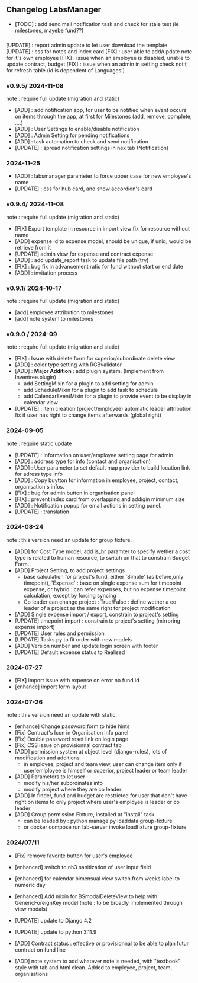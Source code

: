 ## Changelog LabsManager
* [TODO] : add send mail notification task and check for stale test (ie milestones, mayebe fund??)

### 
[UPDATE] : report admin update to let user download the template
[UPDATE] : css for notes and index card
[FIX] : user able to add/update note for it's own employee
[FIX] : issue when an employee is disabled, unable to update contract, budget
[FIX] : issue when an admin in setting check notif, for refresh table (id is dependent of Languages!)

### v0.9.5/ 2024-11-08
note : require full update (migration and static)

* [ADD] : add notification app, for user to be notified when event occurs on items through the app, at first for Milestones (add, remove, complete, ....)
* [ADD] : User Settings to enable/disable notification 
* [ADD] : Admin Setting for pending notifications
* [ADD] : task automation to check and send notification  
* [UPDATE] : spread notification settings in nex tab (Notification)

### 2024-11-25
* [ADD] : labsmanager parameter to force upper case for new employee's name
* [UPDATE] : css for hub card, and show accordion's card


### v0.9.4/ 2024-11-08
note : require full update (migration and static)

* [FIX] Export template in resource in import view fix for resource without name
* [ADD] expense Id to expense model, should be unique, if uniq, would be retrieve from it
* [UPDATE] admin view for expense and contract expense
* [ADD] : add update_report task to update file path (try)
* [FIX] : bug fix in advancement ratio for fund without start or end date
* [ADD] : invitation process

### v0.9.1/ 2024-10-17
note : require full update (migration and static)

* [add] employee attribution to milestones
* [add] note system to milestones   

### v0.9.0 / 2024-09
note : require full update (migration and static)

* [FIX] : Issue with delete form for superior/subordinate delete view
* [ADD] : color type setting with RGBvalidator
* [ADD] : **Major Addition** : add plugin system. (Implement from Inventree.plugin)
    * add SettingMixin for a plugin to add setting for admin
    * add ScheduleMixin for a plugin to add task to schedule
    * add CalendarEventMixin for a plugin to provide event to be display in calendar view
* [UPDATE] : item creation (project/employee) automatic leader attribution fix if user has right to change items afterwards (global right)
### 2024-09-05
note : require static update
* [UPDATE] : Information on user/employee setting page for admin
* [ADD] : address type for info (contact and organisation)
* [ADD] : User parameter to set default map provider to build location link for adress type info
* [ADD] : Copy buytton for information in employee, project, contact, organisation's infos.
* [FIX] : bug for admin button in organisation panel
* [FIX] : prevent index card from overlapping and addigin minimum size
* [ADD] : Notification popup for email actions in setting panel.
* [UPDATE] : translation

### 2024-08-24
note : this version need an update for group fixture. 

* [ADD] for Cost Type model, add is_hr paramter to specify wether a cost type is related to human resource, to switch on that to constrain Budget Form.
* [ADD] Project Setting, to add project settings
   * base calculation for project's fund, either 'Simple' (as before,only timepoint), 'Expense' : base on single expense sum for timepoint expense, or hybrid : can refer expenses, but no expense timepoint calculation, except by forcing syncing
   * Co leader can change project : True/False : define wether a co leader of a project as the same right for project modification
* [ADD] Single expense import / export, constrain to project's setting
* [UPDATE] timepoint import : constrain to project's setting (mirroring expense import)
* [UPDATE] User rules and permission
* [UPDATE] Tasks.py to fit order with new models
* [ADD] Version number and update login screen with footer
* [UPDATE] Default expense status to Realised

### 2024-07-27

* [FIX] import issue with expense on error no fund id
* [enhance] import form layout 


### 2024-07-26
note : this version need an update with static. 


* [enhance] Change password form to hide hints 
* [Fix] Contract's Icon in Organisation info panel 
* [Fix] Double password reset link on login page
* [Fix] CSS issue on provisionnal contract tab
* [ADD] permission system at object level (django-rules), lots of modification and additions
    * in employee, project and team view, user can change item only if user'emlployee is himself or superior, project leader or team leader
* [ADD] Parameters to let user :
    * modify his/her subordinates info
    * modify project where they are co leader
* [ADD] In finder, fund and budget are restricted for user that don't have right on items to only project where user's employee is leader or co leader 
* [ADD] Group permission Fixture, installed at "install" task
    * can be loaded by : python manage.py loaddata group-fixture
    * or docker compose run lab-server invoke loadfixture group-fixture

### 2024/07/11
* [Fix] remove favorite button for user's employee
* [enhanced] switch to nh3 sanitization of user input field
* [enhanced] for calendar bimensual view switch from weeks label to numeric day
* [enhanced] Add mixin for BSmodalDeleteView to help with GenericForeignKey model (note : to be broadly implemented through view modals)

* [UPDATE] update to Django 4.2
* [UPDATE] update to python 3.11.9

* [ADD] Contract status : effective or provisionnal to be able to plan futur contract on fund line
* [ADD] note system to add whatever note is needed, with "textbook" style with tab and html clean. Added to employee, project, team, organisations




